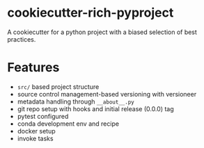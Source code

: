 # cookiecutter-rich-pyproject

A cookiecutter for a python project with a biased selection of best practices.


# Features

- `src/` based project structure
- source control management-based versioning with versioneer
- metadata handling through `__about__.py`
- git repo setup with hooks and initial release (0.0.0) tag
- pytest configured
- conda development env and recipe
- docker setup
- invoke tasks
